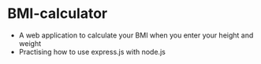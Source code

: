 # BMI-calculator
- A web application to calculate your BMI when you enter your height and weight
- Practising how to use express.js with node.js

